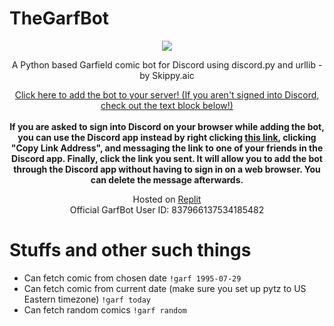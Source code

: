 # TheGarfBot
<p align=center><img src="https://repository-images.githubusercontent.com/419915374/78779888-5f0a-481b-a3fc-126e624b9157"</img></p>
<p align=center>A Python based Garfield comic bot for Discord using discord.py and urllib - by Skippy.aic</p>
<p align=center><a href=https://discord.com/api/oauth2/authorize?client_id=837966137534185482&permissions=18432&scope=bot%20applications.commands>Click here to add the bot to your server! (If you aren't signed into Discord, check out the text block below!)</a></br></br>
<b>If you are asked to sign into Discord on your browser while adding the bot, you can use the Discord app instead by right clicking <a href=https://discord.com/api/oauth2/authorize?client_id=837966137534185482&permissions=18432&scope=bot%20applications.commands>this link</a>, clicking "Copy Link Address", and messaging the link to one of your friends in the Discord app. Finally, click the link you sent. It will allow you to add the bot through the Discord app without having to sign in on a web browser. You can delete the message afterwards.</b></p>
<p align=center>Hosted on <a href=https://replit.com/@skippyaic/garfbot-2#bot.py>Replit</a></br>Official GarfBot User ID: 837966137534185482</p>

# Stuffs and other such things
- Can fetch comic from chosen date ```!garf 1995-07-29```
- Can fetch comic from current date (make sure you set up pytz to US Eastern timezone) ```!garf today```
- Can fetch random comics ```!garf random```
